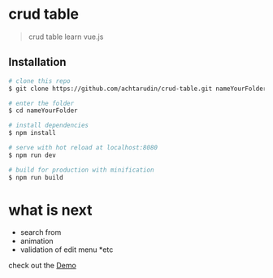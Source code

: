 # crud table

> crud table learn vue.js

## Installation

```bash
# clone this repo
$ git clone https://github.com/achtarudin/crud-table.git nameYourFolder

# enter the folder
$ cd nameYourFolder

# install dependencies
$ npm install

# serve with hot reload at localhost:8080
$ npm run dev

# build for production with minification
$ npm run build
```

# what is next

* search from
* animation
* validation of edit menu
  \*etc

check out the [Demo](https://achtarudin.github.io/crud-table/)
